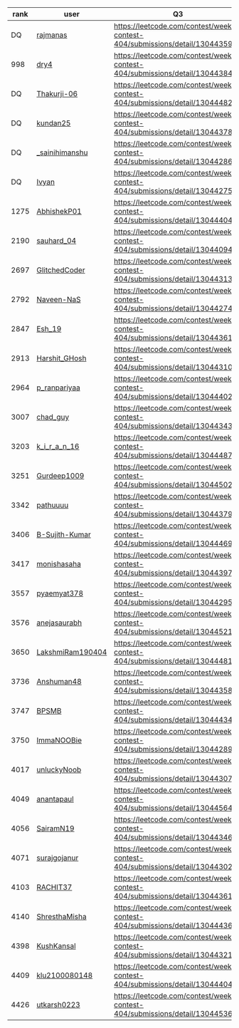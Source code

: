 | rank | user | Q3   |
| ---- | ---- | ---- |
| DQ | [rajmanas](https://leetcode.com/u/rajmanas) | https://leetcode.com/contest/weekly-contest-404/submissions/detail/1304435917 |
| 998 | [dry4](https://leetcode.com/u/dry4) | https://leetcode.com/contest/weekly-contest-404/submissions/detail/1304438444 |
| DQ | [Thakurji-06](https://leetcode.com/u/Thakurji-06) | https://leetcode.com/contest/weekly-contest-404/submissions/detail/1304448243 |
| DQ | [kundan25](https://leetcode.com/u/kundan25) | https://leetcode.com/contest/weekly-contest-404/submissions/detail/1304437888 |
| DQ | [_sainihimanshu](https://leetcode.com/u/_sainihimanshu) | https://leetcode.com/contest/weekly-contest-404/submissions/detail/1304428647 |
| DQ | [Ivyan](https://leetcode.com/u/Ivyan) | https://leetcode.com/contest/weekly-contest-404/submissions/detail/1304427523 |
| 1275 | [AbhishekP01](https://leetcode.com/u/AbhishekP01) | https://leetcode.com/contest/weekly-contest-404/submissions/detail/1304440474 |
| 2190 | [sauhard_04](https://leetcode.com/u/sauhard_04) | https://leetcode.com/contest/weekly-contest-404/submissions/detail/1304409406 |
| 2697 | [GlitchedCoder](https://leetcode.com/u/GlitchedCoder) | https://leetcode.com/contest/weekly-contest-404/submissions/detail/1304431399 |
| 2792 | [Naveen-NaS](https://leetcode.com/u/Naveen-NaS) | https://leetcode.com/contest/weekly-contest-404/submissions/detail/1304427423 |
| 2847 | [Esh_19](https://leetcode.com/u/Esh_19) | https://leetcode.com/contest/weekly-contest-404/submissions/detail/1304436151 |
| 2913 | [Harshit_GHosh](https://leetcode.com/u/Harshit_GHosh) | https://leetcode.com/contest/weekly-contest-404/submissions/detail/1304431085 |
| 2964 | [p_ranpariyaa](https://leetcode.com/u/p_ranpariyaa) | https://leetcode.com/contest/weekly-contest-404/submissions/detail/1304440202 |
| 3007 | [chad_guy](https://leetcode.com/u/chad_guy) | https://leetcode.com/contest/weekly-contest-404/submissions/detail/1304434371 |
| 3203 | [k_i_r_a_n_16](https://leetcode.com/u/k_i_r_a_n_16) | https://leetcode.com/contest/weekly-contest-404/submissions/detail/1304448762 |
| 3251 | [Gurdeep1009](https://leetcode.com/u/Gurdeep1009) | https://leetcode.com/contest/weekly-contest-404/submissions/detail/1304450272 |
| 3342 | [pathuuuu](https://leetcode.com/u/pathuuuu) | https://leetcode.com/contest/weekly-contest-404/submissions/detail/1304437905 |
| 3406 | [B-Sujith-Kumar](https://leetcode.com/u/B-Sujith-Kumar) | https://leetcode.com/contest/weekly-contest-404/submissions/detail/1304446910 |
| 3417 | [monishasaha](https://leetcode.com/u/monishasaha) | https://leetcode.com/contest/weekly-contest-404/submissions/detail/1304439790 |
| 3557 | [pyaemyat378](https://leetcode.com/u/pyaemyat378) | https://leetcode.com/contest/weekly-contest-404/submissions/detail/1304429544 |
| 3576 | [anejasaurabh](https://leetcode.com/u/anejasaurabh) | https://leetcode.com/contest/weekly-contest-404/submissions/detail/1304452159 |
| 3650 | [LakshmiRam190404](https://leetcode.com/u/LakshmiRam190404) | https://leetcode.com/contest/weekly-contest-404/submissions/detail/1304448166 |
| 3736 | [Anshuman48](https://leetcode.com/u/Anshuman48) | https://leetcode.com/contest/weekly-contest-404/submissions/detail/1304435818 |
| 3747 | [BPSMB](https://leetcode.com/u/BPSMB) | https://leetcode.com/contest/weekly-contest-404/submissions/detail/1304443444 |
| 3750 | [ImmaNOOBie](https://leetcode.com/u/ImmaNOOBie) | https://leetcode.com/contest/weekly-contest-404/submissions/detail/1304428949 |
| 4017 | [unluckyNoob](https://leetcode.com/u/unluckyNoob) | https://leetcode.com/contest/weekly-contest-404/submissions/detail/1304430789 |
| 4049 | [anantapaul](https://leetcode.com/u/anantapaul) | https://leetcode.com/contest/weekly-contest-404/submissions/detail/1304456426 |
| 4056 | [SairamN19](https://leetcode.com/u/SairamN19) | https://leetcode.com/contest/weekly-contest-404/submissions/detail/1304434609 |
| 4071 | [surajgojanur](https://leetcode.com/u/surajgojanur) | https://leetcode.com/contest/weekly-contest-404/submissions/detail/1304430201 |
| 4103 | [RACHIT37](https://leetcode.com/u/RACHIT37) | https://leetcode.com/contest/weekly-contest-404/submissions/detail/1304436108 |
| 4140 | [ShresthaMisha](https://leetcode.com/u/ShresthaMisha) | https://leetcode.com/contest/weekly-contest-404/submissions/detail/1304443687 |
| 4398 | [KushKansal](https://leetcode.com/u/KushKansal) | https://leetcode.com/contest/weekly-contest-404/submissions/detail/1304432124 |
| 4409 | [klu2100080148](https://leetcode.com/u/klu2100080148) | https://leetcode.com/contest/weekly-contest-404/submissions/detail/1304440433 |
| 4426 | [utkarsh0223](https://leetcode.com/u/utkarsh0223) | https://leetcode.com/contest/weekly-contest-404/submissions/detail/1304453616 |
